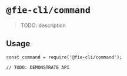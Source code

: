 # `@fie-cli/command`

> TODO: description

## Usage

```
const command = require('@fie-cli/command');

// TODO: DEMONSTRATE API
```
